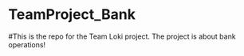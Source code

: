 # TeamProject_Bank

#This is the repo for the Team Loki project.
The project is about bank operations!